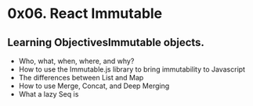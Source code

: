 # 0x06. React Immutable
## Learning ObjectivesImmutable objects. 
  - Who, what, when, where, and why?
  - How to use the Immutable.js library to bring immutability to Javascript
  - The differences between List and Map
  - How to use Merge, Concat, and Deep Merging
  - What a lazy Seq is
